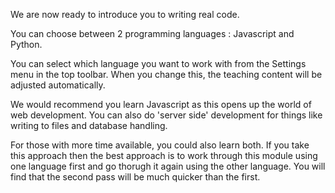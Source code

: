 We are now ready to introduce you to writing real code.

You can choose between 2 programming languages : Javascript and Python.

You can select which language you want to work with from the Settings menu in the top toolbar. When you change this, the teaching content will be adjusted automatically. 

We would recommend you learn Javascript as this opens up the world of web development. You can also do 'server side' development for things like writing to files and database handling.

For those with more time available, you could also learn both. If you take this approach then the best approach is to work through this module using one language first and go thorugh it again using the other language. You will find that the second pass will be much quicker than the first.

